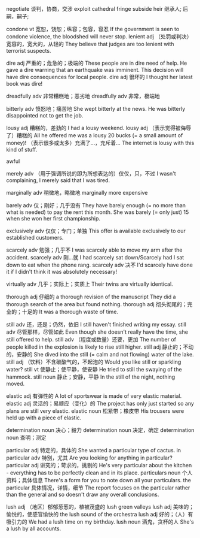 

negotiate 谈判，协商，交涉
exploit
cathedral
fringe
subside
heir 继承人; 后嗣，嗣子;


condone vt 宽恕，饶恕；纵容；包容，容忍
If the government is seen to condone violence, the bloodshed will never stop.
lenient adj （处罚或判决）宽容的，宽大的，从轻的
They believe that judges are too lenient with terrorist suspects.


dire adj 严重的；危急的；极端的
These people are in dire need of help.
He gave a dire warning that an earthquake was imminent.
This decision will have dire consequences for local people.
dire adj 很坏的
I thought her latest book was dire!


dreadfully adv 非常糟糕地；恶劣地
dreadfully adv 非常，极端地

bitterly adv 愤怒地；痛苦地
She wept bitterly at the news.
He was bitterly disappointed not to get the job.


lousy adj 糟糕的，差劲的
I had a lousy weekend.
lousy adj （表示觉得被侮辱了）糟糕的
All he offered me was a lousy 20 bucks (= a small amount of money)!
（表示很多或太多）充满了…，充斥着…
The internet is lousy with this kind of stuff.

awful

merely adv （用于强调所说的即为所想表达的）仅仅，只，不过
I wasn't complaining, I merely said that I was tired.

marginally adv 稍微地，略微地
marginally more expensive


barely adv 仅；刚好；几乎没有 They have barely enough (= no more than what is needed) to pay the rent this month.
She was barely (= only just) 15 when she won her first championship.

exclusively adv 仅仅；专门；单独 This offer is available exclusively to our established customers.

scarcely adv 勉强；几乎不
I was scarcely able to move my arm after the accident.
scarcely adv 刚…就
I had scarcely sat down/Scarcely had I sat down to eat when the phone rang.
scarcely adv 决不
I'd scarcely have done it if I didn't think it was absolutely necessary!

virtually adv 几乎；实际上；实质上
Their twins are virtually identical.

thorough adj 仔细的
a thorough revision of the manuscript
They did a thorough search of the area but found nothing.
thorough adj 彻头彻尾的；完全的；十足的
It was a thorough waste of time.

still adv 还，还是；仍然，依旧
I still haven't finished writing my essay.
still adv 尽管那样，尽管如此
Even though she doesn't really have the time, she still offered to help.
still adv （程度或数量）还要，更加
The number of people killed in the explosion is likely to rise still higher.
still adj 静止的；不动的，安静的
She dived into the still (= calm and not flowing) water of the lake.
still adj （饮料）不含碳酸气的，不起泡的
Would you like still or sparkling water?
still vt 使静止；使平静，使安静
He tried to still the swaying of the hammock.
still noun 静止；安静，平静
In the still of the night, nothing moved.



elastic adj 有弹性的 A lot of sportswear is made of very elastic material.
elastic adj 灵活的；易顺应（变化）的 The project has only just started so any plans are still very elastic.
elastic noun 松紧带；橡皮带 His trousers were held up with a piece of elastic.






determination noun 决心；毅力
determination noun 决定，确定
determination noun 查明；测定

particular adj 特定的，具体的 She wanted a particular type of cactus.
in particular adv 特别，尤其 Are you looking for anything in particular?
particular adj 讲究的；苛求的，挑剔的 He's very particular about the kitchen - everything has to be perfectly clean and in its place.
particulars noun 个人资料；具体信息 There's a form for you to note down all your particulars.
the particular 具体情况，详情，细节 The report focuses on the particular rather than the general and so doesn't draw any overall conclusions.

lush adj （地区）郁郁葱葱的，植被茂盛的 lush green valleys
lush adj 美味的；愉悦的，使感官愉快的 the lush sound of the orchestra
lush adj 好的；（人）有吸引力的 We had a lush time on my birthday.
lush noun 酒鬼，贪杯的人 She's a lush by all accounts.
